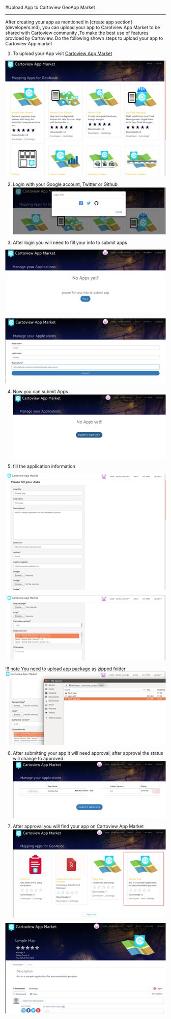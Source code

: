 #Upload App to Cartoview GeoApp Market
<hr/>
<p>After creating your app as mentioned in [create app section](developers.md), you can upload your app to Carotview App Market to be shared with  Cartoview community
 ,To make the best use of features provided by Cartoview.
 Do the following shown steps to upload your app to Cartoview App market
 </p>
 
1) To upload your App visit [Cartoview App Market](http://www.Cartoview.org)

![](img/app_market.png)



2) Login with  your Google account, Twitter or Github
![](img/login.png)

3) After login you will need to fill your info to submit apps

 ![](img/my_apps.png)

![](img/repo.png)

4) Now you can submit Apps
![](img/create_app.png)


5) fill the application information

![](img/user_info_1.png)

![](img/user_info_2.png)


!!! note
    You need to upload app package as zipped folder ![](img/add_package.png)


6) After submitting your app it will need approval, after approval the status will change to approved
![](img/app_manager.png)


7) After approval you will find your app on Cartoview App Market ![](img/app_on_appstore.png)

![](img/now_App_on_market.png)
